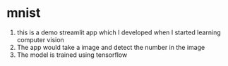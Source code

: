 # mnist

1) this is a demo streamlit app which I developed when I started learning computer vision
2) The app would take a image and detect the number in the image
3) The model is trained using tensorflow
